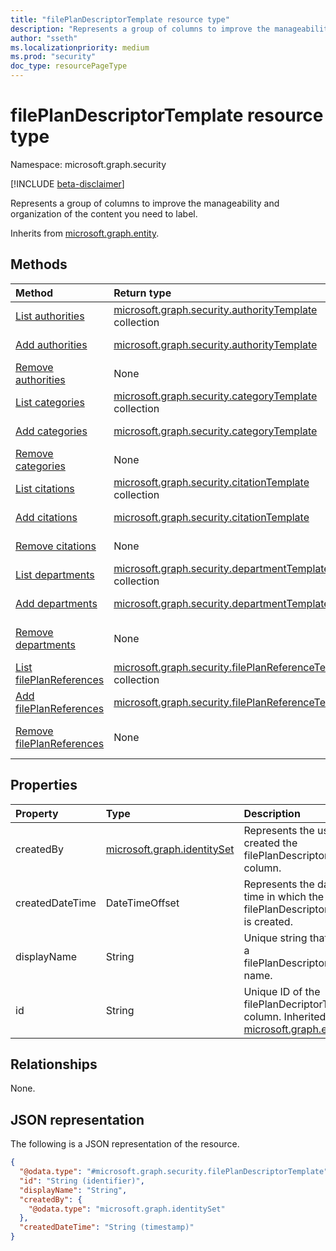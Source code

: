 ```yaml
---
title: "filePlanDescriptorTemplate resource type"
description: "Represents a group of columns to improve the manageability and organization of the content you need to label."
author: "sseth"
ms.localizationpriority: medium
ms.prod: "security"
doc_type: resourcePageType
---
```


# filePlanDescriptorTemplate resource type

Namespace: microsoft.graph.security

[!INCLUDE [beta-disclaimer](../../includes/beta-disclaimer.md)]

Represents a group of columns to improve the manageability and organization of the content you need to label.

Inherits from [microsoft.graph.entity](../resources/entity.md).

## Methods
|Method|Return type|Description|
|:---|:---|:---|
|[List authorities](../api/security-labelsroot-list-authorities.md)|[microsoft.graph.security.authorityTemplate](../resources/security-authoritytemplate.md) collection|Get the authorityTemplate resources from the authorityTemplate navigation property.|
|[Add authorities](../api/security-labelsroot-post-authorities.md)|[microsoft.graph.security.authorityTemplate](../resources/security-authoritytemplate.md)|Add authorityTemplate by posting to the authorityTemplate collection.|
|[Remove authorities](../api/security-labelsroot-delete-authorities.md)|None|Remove a [microsoft.graph.security.authorityTemplate](../resources/security-authoritytemplate.md) object.|
|[List categories](../api/security-labelsroot-list-categories.md)|[microsoft.graph.security.categoryTemplate](../resources/security-categorytemplate.md) collection|Get the categoryTemplate resources from the categoryTemplate navigation property.|
|[Add categories](../api/security-labelsroot-post-categories.md)|[microsoft.graph.security.categoryTemplate](../resources/security-categorytemplate.md)|Add categoryTemplate by posting to the categoryTemplate collection.|
|[Remove categories](../api/security-labelsroot-delete-categories.md)|None|Remove a [microsoft.graph.security.categoryTemplate](../resources/security-categorytemplate.md) object.|
|[List citations](../api/security-labelsroot-list-citations.md)|[microsoft.graph.security.citationTemplate](../resources/security-citationtemplate.md) collection|Get the citationTemplate resources from the citationTemplate navigation property.|
|[Add citations](../api/security-labelsroot-post-citations.md)|[microsoft.graph.security.citationTemplate](../resources/security-citationtemplate.md)|Add citationTemplate by posting to the citationTemplate collection.|
|[Remove citations](../api/security-labelsroot-delete-citations.md)|None|Remove a [microsoft.graph.security.citationTemplate](../resources/security-citationtemplate.md) object.|
|[List departments](../api/security-labelsroot-list-departments.md)|[microsoft.graph.security.departmentTemplate](../resources/security-departmenttemplate.md) collection|Get the departmentTemplate resources from the departmentTemplate navigation property.|
|[Add departments](../api/security-labelsroot-post-departments.md)|[microsoft.graph.security.departmentTemplate](../resources/security-departmenttemplate.md)|Add departmentTemplate by posting to the departmentTemplate collection.|
|[Remove departments](../api/security-labelsroot-delete-departments.md)|None|Remove a [microsoft.graph.security.departmentTemplate](../resources/security-departmenttemplate.md) object.|
|[List filePlanReferences](../api/security-labelsroot-list-fileplanreferences.md)|[microsoft.graph.security.filePlanReferenceTemplate](../resources/security-fileplanreferencetemplate.md) collection|Get the filePlanReferenceTemplate resources from the filePlanReferenceTemplate navigation property.|
|[Add filePlanReferences](../api/security-labelsroot-post-fileplanreferences.md)|[microsoft.graph.security.filePlanReferenceTemplate](../resources/security-fileplanreferencetemplate.md)|Add filePlanReferenceTemplate by posting to the filePlanReferenceTemplate collection.|
|[Remove filePlanReferences](../api/security-labelsroot-delete-fileplanreferences.md)|None|Remove a [microsoft.graph.security.filePlanReferenceTemplate](../resources/security-fileplanreferencetemplate.md) object.|

## Properties
|Property|Type|Description|
|:---|:---|:---|
|createdBy|[microsoft.graph.identitySet](/graph/api/resources/identityset)|Represents the user who created the filePlanDescriptorTemplate column.|
|createdDateTime|DateTimeOffset|Represents the date and time in which the filePlanDescriptorTemplate is created.|
|displayName|String|Unique string that defines a filePlanDescriptorTemplate name.|
|id|String|Unique ID of the filePlanDecriptorTemplate column. Inherited from [microsoft.graph.entity](../resources/entity.md).|

## Relationships
None.

## JSON representation
The following is a JSON representation of the resource.
<!-- {
  "blockType": "resource",
  "keyProperty": "id",
  "@odata.type": "microsoft.graph.security.filePlanDescriptorTemplate",
  "baseType": "microsoft.graph.entity",
  "openType": false
}
-->
``` json
{
  "@odata.type": "#microsoft.graph.security.filePlanDescriptorTemplate",
  "id": "String (identifier)",
  "displayName": "String",
  "createdBy": {
    "@odata.type": "microsoft.graph.identitySet"
  },
  "createdDateTime": "String (timestamp)"
}
```

